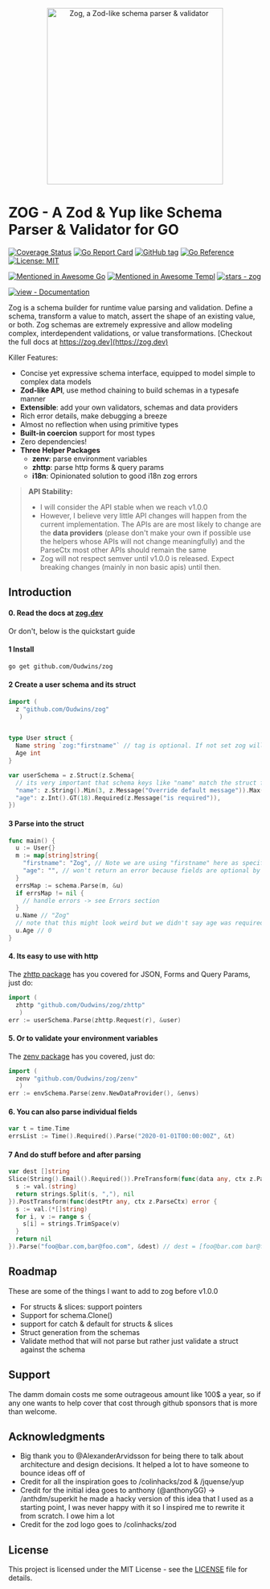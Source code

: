 <div align="center">
    <br />
    <a href="https://github.com/Oudwins/zog">
     <img src="https://raw.githubusercontent.com/Oudwins/zog/master/assets/zog-banner.jpg" height="350" alt="Zog, a Zod-like schema parser & validator" />
    </a>
</div>

# ZOG - A Zod & Yup like Schema Parser & Validator for GO

[![Coverage Status](https://coveralls.io/repos/github/Oudwins/zog/badge.svg?branch=master)](https://coveralls.io/github/Oudwins/zog?branch=master)
[![Go Report Card](https://goreportcard.com/badge/Oudwins/zog)](https://goreportcard.com/report/github.com/Oudwins/zog)
[![GitHub tag](https://img.shields.io/github/tag/Oudwins/zog?include_prereleases=&sort=semver&color=blue)](https://github.com/Oudwins/zog/releases/)
<a href="https://pkg.go.dev/github.com/Oudwins/zog"><img src="https://pkg.go.dev/badge/github.com//github.com/Oudwins/tailwind-merge-go.svg" alt="Go Reference" /></a>
[![License: MIT](https://img.shields.io/badge/License-MIT-blue.svg)](https://opensource.org/licenses/MIT)

[![Mentioned in Awesome Go](https://awesome.re/mentioned-badge.svg)](https://github.com/avelino/awesome-go)
[![Mentioned in Awesome Templ](https://awesome.re/mentioned-badge-flat.svg)](https://github.com/templ-go/awesome-templ)
[![stars - zog](https://img.shields.io/github/stars/Oudwins/zog?style=social)](https://github.com/Oudwins/zog)

[![view - Documentation](https://img.shields.io/badge/view-Documentation-blue?style=for-the-badge)](https://zog.dev)

Zog is a schema builder for runtime value parsing and validation. Define a schema, transform a value to match, assert the shape of an existing value, or both. Zog schemas are extremely expressive and allow modeling complex, interdependent validations, or value transformations. [Checkout the full docs at https://zog.dev](https://zog.dev)

Killer Features:

- Concise yet expressive schema interface, equipped to model simple to complex data models
- **Zod-like API**, use method chaining to build schemas in a typesafe manner
- **Extensible**: add your own validators, schemas and data providers
- Rich error details, make debugging a breeze
- Almost no reflection when using primitive types
- **Built-in coercion** support for most types
- Zero dependencies!
- **Three Helper Packages**
  - **zenv**: parse environment variables
  - **zhttp**: parse http forms & query params
  - **i18n**: Opinionated solution to good i18n zog errors

> **API Stability:**
>
> - I will consider the API stable when we reach v1.0.0
> - However, I believe very little API changes will happen from the current implementation. The APIs are are most likely to change are the **data providers** (please don't make your own if possible use the helpers whose APIs will not change meaningfully) and the ParseCtx most other APIs should remain the same
> - Zog will not respect semver until v1.0.0 is released. Expect breaking changes (mainly in non basic apis) until then.

## Introduction

#### **0. Read the docs at [zog.dev](https://zog.dev)**

Or don't, below is the quickstart guide

#### **1 Install**

```bash
go get github.com/Oudwins/zog
```

#### **2 Create a user schema and its struct**

```go
import (
  z "github.com/Oudwins/zog"
   )


type User struct {
  Name string `zog:"firstname"` // tag is optional. If not set zog will check for "name" field in the input data
  Age int
}

var userSchema = z.Struct(z.Schema{
  // its very important that schema keys like "name" match the struct field name NOT the input data
  "name": z.String().Min(3, z.Message("Override default message")).Max(10),
  "age": z.Int().GT(18).Required(z.Message("is required")),
})
```

#### **3 Parse into the struct**

```go
func main() {
  u := User{}
  m := map[string]string{
    "firstname": "Zog", // Note we are using "firstname" here as specified in the struct tag
    "age": "", // won't return an error because fields are optional by default
  }
  errsMap := schema.Parse(m, &u)
  if errsMap != nil {
    // handle errors -> see Errors section
  }
  u.Name // "Zog"
  // note that this might look weird but we didn't say age was required so Zog just skiped the empty string and we are left with the uninitialized int
  u.Age // 0
}
```

#### **4. Its easy to use with http**

The [zhttp package](https://zog.dev/packages/zhttp) has you covered for JSON, Forms and Query Params, just do:

```go
import (
  zhttp "github.com/Oudwins/zog/zhttp"
   )
err := userSchema.Parse(zhttp.Request(r), &user)
```

#### **5. Or to validate your environment variables**

The [zenv package](https://zog.dev/packages/zenv) has you covered, just do:

```go
import (
  zenv "github.com/Oudwins/zog/zenv"
   )
err := envSchema.Parse(zenv.NewDataProvider(), &envs)
```

#### **6. You can also parse individual fields**

```go
var t = time.Time
errsList := Time().Required().Parse("2020-01-01T00:00:00Z", &t)
```

#### **7 And do stuff before and after parsing**

```go
var dest []string
Slice(String().Email().Required()).PreTransform(func(data any, ctx z.ParseCtx) (any, error) {
  s := val.(string)
  return strings.Split(s, ","), nil
}).PostTransform(func(destPtr any, ctx z.ParseCtx) error {
  s := val.(*[]string)
  for i, v := range s {
    s[i] = strings.TrimSpace(v)
  }
  return nil
}).Parse("foo@bar.com,bar@foo.com", &dest) // dest = [foo@bar.com bar@foo.com]
```

## Roadmap

These are some of the things I want to add to zog before v1.0.0

- For structs & slices: support pointers
- Support for schema.Clone()
- support for catch & default for structs & slices
- Struct generation from the schemas
- Validate method that will not parse but rather just validate a struct against the schema

## Support

The damm domain costs me some outrageous amount like 100$ a year, so if any one wants to help cover that cost through github sponsors that is more than welcome.

## Acknowledgments

- Big thank you to @AlexanderArvidsson for being there to talk about architecture and design decisions. It helped a lot to have someone to bounce ideas off of
- Credit for all the inspiration goes to /colinhacks/zod & /jquense/yup
- Credit for the initial idea goes to anthony (@anthonyGG) -> /anthdm/superkit he made a hacky version of this idea that I used as a starting point, I was never happy with it so I inspired me to rewrite it from scratch. I owe him a lot
- Credit for the zod logo goes to /colinhacks/zod

## License

This project is licensed under the MIT License -
see the [LICENSE](LICENSE) file for details.
